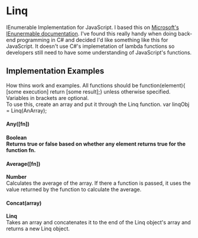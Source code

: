 <h1>Linq</h1>

IEnumerable Implementation for JavaScript. I based this on 
<a href="http://msdn.microsoft.com/en-us/library/system.linq.enumerable_methods(v=vs.110).aspx">Microsoft's IEnunermable documentation</a>.
I've found this really handy when doing back-end programming in C# and decided I'd like something like this for JavaScript. 
It doesn't use C#'s implemetation of lambda functions so developers still need to have some understanding of JavaScript's 
functions.

<h2>Implementation Examples</h2>
How thins work and examples. All functions should be function(element){ [some execution] return [some result];} unless otherwise
specified. 
<br>
Variables in brackets are optional.
<br>
To use this, create an array and put it through the Linq function. var linqObj = Linq(AnArray);
<h4>Any([fn])<h4>
<b>Boolean</b><br>
Returns true or false based on whether any element returns true for the function fn.
<h4>Average([fn])</h4>
<b>Number</b><br>
Calculates the average of the array. If there a function is passed, it uses the value returned by the function to calculate the average.
<h4>Concat(array)</h4>
<b>Linq</b><br>
Takes an array and concatenates it to the end of the Linq object's array and returns a new Linq object.